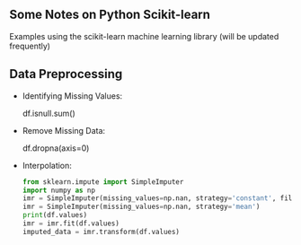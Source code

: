 ## Some Notes on Python Scikit-learn
Examples using the scikit-learn machine learning library (will be updated frequently)


## Data Preprocessing
  - Identifying Missing Values:
  
	df.isnull.sum()
	
  - Remove Missing Data:
  
	df.dropna(axis=0)
	
  - Interpolation:
    ```python
	from sklearn.impute import SimpleImputer
	import numpy as np
	imr = SimpleImputer(missing_values=np.nan, strategy='constant', fill_value=42)
	imr = SimpleImputer(missing_values=np.nan, strategy='mean')
	print(df.values)
	imr = imr.fit(df.values)
	imputed_data = imr.transform(df.values)
	```